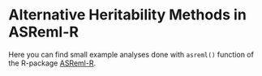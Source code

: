 # Alternative Heritability Methods in ASReml-R
Here you can find small example analyses done with `asreml()` function of the R-package [ASReml-R](https://www.vsni.co.uk/software/asreml-r/).